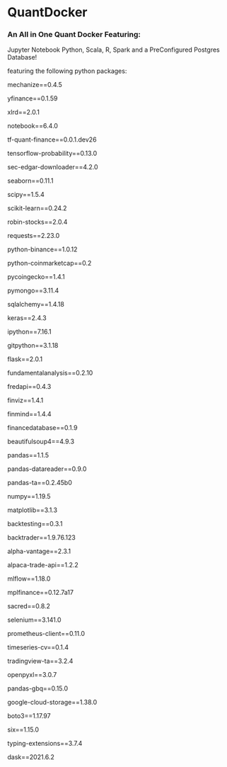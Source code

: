 # QuantDocker

### An All in One Quant Docker Featuring:

Jupyter Notebook Python, Scala, R, Spark and a PreConfigured Postgres Database!

featuring the following python packages:

mechanize==0.4.5

yfinance==0.1.59

xlrd==2.0.1

notebook==6.4.0

tf-quant-finance==0.0.1.dev26

tensorflow-probability==0.13.0

sec-edgar-downloader==4.2.0

seaborn==0.11.1

scipy==1.5.4

scikit-learn==0.24.2

robin-stocks==2.0.4

requests==2.23.0

python-binance==1.0.12

python-coinmarketcap==0.2

pycoingecko==1.4.1

pymongo==3.11.4

sqlalchemy==1.4.18

keras==2.4.3

ipython==7.16.1

gitpython==3.1.18

flask==2.0.1

fundamentalanalysis==0.2.10

fredapi==0.4.3

finviz==1.4.1

finmind==1.4.4

financedatabase==0.1.9

beautifulsoup4==4.9.3

pandas==1.1.5

pandas-datareader==0.9.0

pandas-ta==0.2.45b0

numpy==1.19.5

matplotlib==3.1.3

backtesting==0.3.1

backtrader==1.9.76.123

alpha-vantage==2.3.1

alpaca-trade-api==1.2.2

mlflow==1.18.0

mplfinance==0.12.7a17

sacred==0.8.2

selenium==3.141.0

prometheus-client==0.11.0

timeseries-cv==0.1.4

tradingview-ta==3.2.4

openpyxl==3.0.7

pandas-gbq==0.15.0

google-cloud-storage==1.38.0

boto3==1.17.97

six==1.15.0

typing-extensions==3.7.4

dask==2021.6.2


